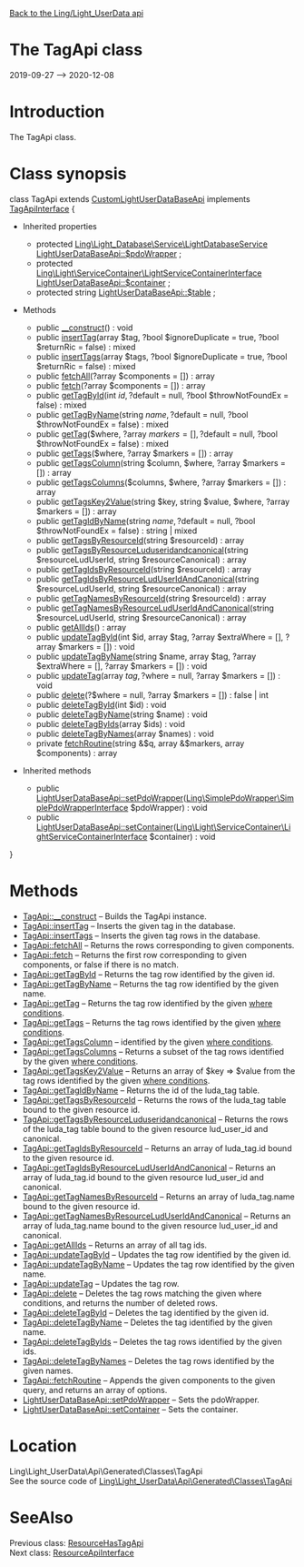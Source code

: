 [Back to the Ling/Light_UserData api](https://github.com/lingtalfi/Light_UserData/blob/master/doc/api/Ling/Light_UserData.md)



The TagApi class
================
2019-09-27 --> 2020-12-08






Introduction
============

The TagApi class.



Class synopsis
==============


class <span class="pl-k">TagApi</span> extends [CustomLightUserDataBaseApi](https://github.com/lingtalfi/Light_UserData/blob/master/doc/api/Ling/Light_UserData/Api/Custom/Classes/CustomLightUserDataBaseApi.md) implements [TagApiInterface](https://github.com/lingtalfi/Light_UserData/blob/master/doc/api/Ling/Light_UserData/Api/Generated/Interfaces/TagApiInterface.md) {

- Inherited properties
    - protected [Ling\Light_Database\Service\LightDatabaseService](https://github.com/lingtalfi/Light_Database/blob/master/doc/api/Ling/Light_Database/Service/LightDatabaseService.md) [LightUserDataBaseApi::$pdoWrapper](#property-pdoWrapper) ;
    - protected [Ling\Light\ServiceContainer\LightServiceContainerInterface](https://github.com/lingtalfi/Light/blob/master/doc/api/Ling/Light/ServiceContainer/LightServiceContainerInterface.md) [LightUserDataBaseApi::$container](#property-container) ;
    - protected string [LightUserDataBaseApi::$table](#property-table) ;

- Methods
    - public [__construct](https://github.com/lingtalfi/Light_UserData/blob/master/doc/api/Ling/Light_UserData/Api/Generated/Classes/TagApi/__construct.md)() : void
    - public [insertTag](https://github.com/lingtalfi/Light_UserData/blob/master/doc/api/Ling/Light_UserData/Api/Generated/Classes/TagApi/insertTag.md)(array $tag, ?bool $ignoreDuplicate = true, ?bool $returnRic = false) : mixed
    - public [insertTags](https://github.com/lingtalfi/Light_UserData/blob/master/doc/api/Ling/Light_UserData/Api/Generated/Classes/TagApi/insertTags.md)(array $tags, ?bool $ignoreDuplicate = true, ?bool $returnRic = false) : mixed
    - public [fetchAll](https://github.com/lingtalfi/Light_UserData/blob/master/doc/api/Ling/Light_UserData/Api/Generated/Classes/TagApi/fetchAll.md)(?array $components = []) : array
    - public [fetch](https://github.com/lingtalfi/Light_UserData/blob/master/doc/api/Ling/Light_UserData/Api/Generated/Classes/TagApi/fetch.md)(?array $components = []) : array
    - public [getTagById](https://github.com/lingtalfi/Light_UserData/blob/master/doc/api/Ling/Light_UserData/Api/Generated/Classes/TagApi/getTagById.md)(int $id, ?$default = null, ?bool $throwNotFoundEx = false) : mixed
    - public [getTagByName](https://github.com/lingtalfi/Light_UserData/blob/master/doc/api/Ling/Light_UserData/Api/Generated/Classes/TagApi/getTagByName.md)(string $name, ?$default = null, ?bool $throwNotFoundEx = false) : mixed
    - public [getTag](https://github.com/lingtalfi/Light_UserData/blob/master/doc/api/Ling/Light_UserData/Api/Generated/Classes/TagApi/getTag.md)($where, ?array $markers = [], ?$default = null, ?bool $throwNotFoundEx = false) : mixed
    - public [getTags](https://github.com/lingtalfi/Light_UserData/blob/master/doc/api/Ling/Light_UserData/Api/Generated/Classes/TagApi/getTags.md)($where, ?array $markers = []) : array
    - public [getTagsColumn](https://github.com/lingtalfi/Light_UserData/blob/master/doc/api/Ling/Light_UserData/Api/Generated/Classes/TagApi/getTagsColumn.md)(string $column, $where, ?array $markers = []) : array
    - public [getTagsColumns](https://github.com/lingtalfi/Light_UserData/blob/master/doc/api/Ling/Light_UserData/Api/Generated/Classes/TagApi/getTagsColumns.md)($columns, $where, ?array $markers = []) : array
    - public [getTagsKey2Value](https://github.com/lingtalfi/Light_UserData/blob/master/doc/api/Ling/Light_UserData/Api/Generated/Classes/TagApi/getTagsKey2Value.md)(string $key, string $value, $where, ?array $markers = []) : array
    - public [getTagIdByName](https://github.com/lingtalfi/Light_UserData/blob/master/doc/api/Ling/Light_UserData/Api/Generated/Classes/TagApi/getTagIdByName.md)(string $name, ?$default = null, ?bool $throwNotFoundEx = false) : string | mixed
    - public [getTagsByResourceId](https://github.com/lingtalfi/Light_UserData/blob/master/doc/api/Ling/Light_UserData/Api/Generated/Classes/TagApi/getTagsByResourceId.md)(string $resourceId) : array
    - public [getTagsByResourceLuduseridandcanonical](https://github.com/lingtalfi/Light_UserData/blob/master/doc/api/Ling/Light_UserData/Api/Generated/Classes/TagApi/getTagsByResourceLuduseridandcanonical.md)(string $resourceLudUserId, string $resourceCanonical) : array
    - public [getTagIdsByResourceId](https://github.com/lingtalfi/Light_UserData/blob/master/doc/api/Ling/Light_UserData/Api/Generated/Classes/TagApi/getTagIdsByResourceId.md)(string $resourceId) : array
    - public [getTagIdsByResourceLudUserIdAndCanonical](https://github.com/lingtalfi/Light_UserData/blob/master/doc/api/Ling/Light_UserData/Api/Generated/Classes/TagApi/getTagIdsByResourceLudUserIdAndCanonical.md)(string $resourceLudUserId, string $resourceCanonical) : array
    - public [getTagNamesByResourceId](https://github.com/lingtalfi/Light_UserData/blob/master/doc/api/Ling/Light_UserData/Api/Generated/Classes/TagApi/getTagNamesByResourceId.md)(string $resourceId) : array
    - public [getTagNamesByResourceLudUserIdAndCanonical](https://github.com/lingtalfi/Light_UserData/blob/master/doc/api/Ling/Light_UserData/Api/Generated/Classes/TagApi/getTagNamesByResourceLudUserIdAndCanonical.md)(string $resourceLudUserId, string $resourceCanonical) : array
    - public [getAllIds](https://github.com/lingtalfi/Light_UserData/blob/master/doc/api/Ling/Light_UserData/Api/Generated/Classes/TagApi/getAllIds.md)() : array
    - public [updateTagById](https://github.com/lingtalfi/Light_UserData/blob/master/doc/api/Ling/Light_UserData/Api/Generated/Classes/TagApi/updateTagById.md)(int $id, array $tag, ?array $extraWhere = [], ?array $markers = []) : void
    - public [updateTagByName](https://github.com/lingtalfi/Light_UserData/blob/master/doc/api/Ling/Light_UserData/Api/Generated/Classes/TagApi/updateTagByName.md)(string $name, array $tag, ?array $extraWhere = [], ?array $markers = []) : void
    - public [updateTag](https://github.com/lingtalfi/Light_UserData/blob/master/doc/api/Ling/Light_UserData/Api/Generated/Classes/TagApi/updateTag.md)(array $tag, ?$where = null, ?array $markers = []) : void
    - public [delete](https://github.com/lingtalfi/Light_UserData/blob/master/doc/api/Ling/Light_UserData/Api/Generated/Classes/TagApi/delete.md)(?$where = null, ?array $markers = []) : false | int
    - public [deleteTagById](https://github.com/lingtalfi/Light_UserData/blob/master/doc/api/Ling/Light_UserData/Api/Generated/Classes/TagApi/deleteTagById.md)(int $id) : void
    - public [deleteTagByName](https://github.com/lingtalfi/Light_UserData/blob/master/doc/api/Ling/Light_UserData/Api/Generated/Classes/TagApi/deleteTagByName.md)(string $name) : void
    - public [deleteTagByIds](https://github.com/lingtalfi/Light_UserData/blob/master/doc/api/Ling/Light_UserData/Api/Generated/Classes/TagApi/deleteTagByIds.md)(array $ids) : void
    - public [deleteTagByNames](https://github.com/lingtalfi/Light_UserData/blob/master/doc/api/Ling/Light_UserData/Api/Generated/Classes/TagApi/deleteTagByNames.md)(array $names) : void
    - private [fetchRoutine](https://github.com/lingtalfi/Light_UserData/blob/master/doc/api/Ling/Light_UserData/Api/Generated/Classes/TagApi/fetchRoutine.md)(string &$q, array &$markers, array $components) : array

- Inherited methods
    - public [LightUserDataBaseApi::setPdoWrapper](https://github.com/lingtalfi/Light_UserData/blob/master/doc/api/Ling/Light_UserData/Api/Generated/Classes/LightUserDataBaseApi/setPdoWrapper.md)([Ling\SimplePdoWrapper\SimplePdoWrapperInterface](https://github.com/lingtalfi/SimplePdoWrapper/blob/master/doc/api/Ling/SimplePdoWrapper/SimplePdoWrapperInterface.md) $pdoWrapper) : void
    - public [LightUserDataBaseApi::setContainer](https://github.com/lingtalfi/Light_UserData/blob/master/doc/api/Ling/Light_UserData/Api/Generated/Classes/LightUserDataBaseApi/setContainer.md)([Ling\Light\ServiceContainer\LightServiceContainerInterface](https://github.com/lingtalfi/Light/blob/master/doc/api/Ling/Light/ServiceContainer/LightServiceContainerInterface.md) $container) : void

}






Methods
==============

- [TagApi::__construct](https://github.com/lingtalfi/Light_UserData/blob/master/doc/api/Ling/Light_UserData/Api/Generated/Classes/TagApi/__construct.md) &ndash; Builds the TagApi instance.
- [TagApi::insertTag](https://github.com/lingtalfi/Light_UserData/blob/master/doc/api/Ling/Light_UserData/Api/Generated/Classes/TagApi/insertTag.md) &ndash; Inserts the given tag in the database.
- [TagApi::insertTags](https://github.com/lingtalfi/Light_UserData/blob/master/doc/api/Ling/Light_UserData/Api/Generated/Classes/TagApi/insertTags.md) &ndash; Inserts the given tag rows in the database.
- [TagApi::fetchAll](https://github.com/lingtalfi/Light_UserData/blob/master/doc/api/Ling/Light_UserData/Api/Generated/Classes/TagApi/fetchAll.md) &ndash; Returns the rows corresponding to given components.
- [TagApi::fetch](https://github.com/lingtalfi/Light_UserData/blob/master/doc/api/Ling/Light_UserData/Api/Generated/Classes/TagApi/fetch.md) &ndash; Returns the first row corresponding to given components, or false if there is no match.
- [TagApi::getTagById](https://github.com/lingtalfi/Light_UserData/blob/master/doc/api/Ling/Light_UserData/Api/Generated/Classes/TagApi/getTagById.md) &ndash; Returns the tag row identified by the given id.
- [TagApi::getTagByName](https://github.com/lingtalfi/Light_UserData/blob/master/doc/api/Ling/Light_UserData/Api/Generated/Classes/TagApi/getTagByName.md) &ndash; Returns the tag row identified by the given name.
- [TagApi::getTag](https://github.com/lingtalfi/Light_UserData/blob/master/doc/api/Ling/Light_UserData/Api/Generated/Classes/TagApi/getTag.md) &ndash; Returns the tag row identified by the given [where conditions](https://github.com/lingtalfi/SimplePdoWrapper#the-where-conditions).
- [TagApi::getTags](https://github.com/lingtalfi/Light_UserData/blob/master/doc/api/Ling/Light_UserData/Api/Generated/Classes/TagApi/getTags.md) &ndash; Returns the tag rows identified by the given [where conditions](https://github.com/lingtalfi/SimplePdoWrapper#the-where-conditions).
- [TagApi::getTagsColumn](https://github.com/lingtalfi/Light_UserData/blob/master/doc/api/Ling/Light_UserData/Api/Generated/Classes/TagApi/getTagsColumn.md) &ndash; identified by the given [where conditions](https://github.com/lingtalfi/SimplePdoWrapper#the-where-conditions).
- [TagApi::getTagsColumns](https://github.com/lingtalfi/Light_UserData/blob/master/doc/api/Ling/Light_UserData/Api/Generated/Classes/TagApi/getTagsColumns.md) &ndash; Returns a subset of the tag rows identified by the given [where conditions](https://github.com/lingtalfi/SimplePdoWrapper#the-where-conditions).
- [TagApi::getTagsKey2Value](https://github.com/lingtalfi/Light_UserData/blob/master/doc/api/Ling/Light_UserData/Api/Generated/Classes/TagApi/getTagsKey2Value.md) &ndash; Returns an array of $key => $value from the tag rows identified by the given [where conditions](https://github.com/lingtalfi/SimplePdoWrapper#the-where-conditions).
- [TagApi::getTagIdByName](https://github.com/lingtalfi/Light_UserData/blob/master/doc/api/Ling/Light_UserData/Api/Generated/Classes/TagApi/getTagIdByName.md) &ndash; Returns the id of the luda_tag table.
- [TagApi::getTagsByResourceId](https://github.com/lingtalfi/Light_UserData/blob/master/doc/api/Ling/Light_UserData/Api/Generated/Classes/TagApi/getTagsByResourceId.md) &ndash; Returns the rows of the luda_tag table bound to the given resource id.
- [TagApi::getTagsByResourceLuduseridandcanonical](https://github.com/lingtalfi/Light_UserData/blob/master/doc/api/Ling/Light_UserData/Api/Generated/Classes/TagApi/getTagsByResourceLuduseridandcanonical.md) &ndash; Returns the rows of the luda_tag table bound to the given resource lud_user_id and canonical.
- [TagApi::getTagIdsByResourceId](https://github.com/lingtalfi/Light_UserData/blob/master/doc/api/Ling/Light_UserData/Api/Generated/Classes/TagApi/getTagIdsByResourceId.md) &ndash; Returns an array of luda_tag.id bound to the given resource id.
- [TagApi::getTagIdsByResourceLudUserIdAndCanonical](https://github.com/lingtalfi/Light_UserData/blob/master/doc/api/Ling/Light_UserData/Api/Generated/Classes/TagApi/getTagIdsByResourceLudUserIdAndCanonical.md) &ndash; Returns an array of luda_tag.id bound to the given resource lud_user_id and canonical.
- [TagApi::getTagNamesByResourceId](https://github.com/lingtalfi/Light_UserData/blob/master/doc/api/Ling/Light_UserData/Api/Generated/Classes/TagApi/getTagNamesByResourceId.md) &ndash; Returns an array of luda_tag.name bound to the given resource id.
- [TagApi::getTagNamesByResourceLudUserIdAndCanonical](https://github.com/lingtalfi/Light_UserData/blob/master/doc/api/Ling/Light_UserData/Api/Generated/Classes/TagApi/getTagNamesByResourceLudUserIdAndCanonical.md) &ndash; Returns an array of luda_tag.name bound to the given resource lud_user_id and canonical.
- [TagApi::getAllIds](https://github.com/lingtalfi/Light_UserData/blob/master/doc/api/Ling/Light_UserData/Api/Generated/Classes/TagApi/getAllIds.md) &ndash; Returns an array of all tag ids.
- [TagApi::updateTagById](https://github.com/lingtalfi/Light_UserData/blob/master/doc/api/Ling/Light_UserData/Api/Generated/Classes/TagApi/updateTagById.md) &ndash; Updates the tag row identified by the given id.
- [TagApi::updateTagByName](https://github.com/lingtalfi/Light_UserData/blob/master/doc/api/Ling/Light_UserData/Api/Generated/Classes/TagApi/updateTagByName.md) &ndash; Updates the tag row identified by the given name.
- [TagApi::updateTag](https://github.com/lingtalfi/Light_UserData/blob/master/doc/api/Ling/Light_UserData/Api/Generated/Classes/TagApi/updateTag.md) &ndash; Updates the tag row.
- [TagApi::delete](https://github.com/lingtalfi/Light_UserData/blob/master/doc/api/Ling/Light_UserData/Api/Generated/Classes/TagApi/delete.md) &ndash; Deletes the tag rows matching the given where conditions, and returns the number of deleted rows.
- [TagApi::deleteTagById](https://github.com/lingtalfi/Light_UserData/blob/master/doc/api/Ling/Light_UserData/Api/Generated/Classes/TagApi/deleteTagById.md) &ndash; Deletes the tag identified by the given id.
- [TagApi::deleteTagByName](https://github.com/lingtalfi/Light_UserData/blob/master/doc/api/Ling/Light_UserData/Api/Generated/Classes/TagApi/deleteTagByName.md) &ndash; Deletes the tag identified by the given name.
- [TagApi::deleteTagByIds](https://github.com/lingtalfi/Light_UserData/blob/master/doc/api/Ling/Light_UserData/Api/Generated/Classes/TagApi/deleteTagByIds.md) &ndash; Deletes the tag rows identified by the given ids.
- [TagApi::deleteTagByNames](https://github.com/lingtalfi/Light_UserData/blob/master/doc/api/Ling/Light_UserData/Api/Generated/Classes/TagApi/deleteTagByNames.md) &ndash; Deletes the tag rows identified by the given names.
- [TagApi::fetchRoutine](https://github.com/lingtalfi/Light_UserData/blob/master/doc/api/Ling/Light_UserData/Api/Generated/Classes/TagApi/fetchRoutine.md) &ndash; Appends the given components to the given query, and returns an array of options.
- [LightUserDataBaseApi::setPdoWrapper](https://github.com/lingtalfi/Light_UserData/blob/master/doc/api/Ling/Light_UserData/Api/Generated/Classes/LightUserDataBaseApi/setPdoWrapper.md) &ndash; Sets the pdoWrapper.
- [LightUserDataBaseApi::setContainer](https://github.com/lingtalfi/Light_UserData/blob/master/doc/api/Ling/Light_UserData/Api/Generated/Classes/LightUserDataBaseApi/setContainer.md) &ndash; Sets the container.





Location
=============
Ling\Light_UserData\Api\Generated\Classes\TagApi<br>
See the source code of [Ling\Light_UserData\Api\Generated\Classes\TagApi](https://github.com/lingtalfi/Light_UserData/blob/master/Api/Generated/Classes/TagApi.php)



SeeAlso
==============
Previous class: [ResourceHasTagApi](https://github.com/lingtalfi/Light_UserData/blob/master/doc/api/Ling/Light_UserData/Api/Generated/Classes/ResourceHasTagApi.md)<br>Next class: [ResourceApiInterface](https://github.com/lingtalfi/Light_UserData/blob/master/doc/api/Ling/Light_UserData/Api/Generated/Interfaces/ResourceApiInterface.md)<br>
